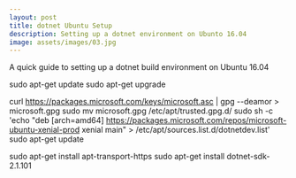 ```yaml
---
layout: post
title: dotnet Ubuntu Setup
description: Setting up a dotnet environment on Ubunto 16.04
image: assets/images/03.jpg
---
```


A quick guide to setting up a dotnet build environment on Ubuntu 16.04

sudo apt-get update
sudo apt-get upgrade 

curl https://packages.microsoft.com/keys/microsoft.asc | gpg --deamor > microsoft.gpg
sudo mv microsoft.gpg /etc/apt/trusted.gpg.d/
sudo sh -c 'echo "deb [arch=amd64] https://packages.microsoft.com/repos/microsoft-ubuntu-xenial-prod xenial main" > /etc/apt/sources.list.d/dotnetdev.list'
sudo apt-get update

sudo apt-get install apt-transport-https
sudo apt-get install dotnet-sdk-2.1.101



